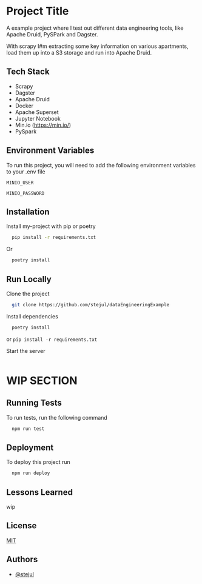 
# Project Title

A example project where I test out different data engineering tools, like Apache Druid, PySPark and Dagster.

With scrapy I#m extracting some key information on various apartments, load them up into a S3 storage and run into Apache Druid.


## Tech Stack

- Scrapy
- Dagster
- Apache Druid
- Docker
- Apache Superset
- Jupyter Notebook
- Min.io (https://min.io/)
- PySpark

## Environment Variables

To run this project, you will need to add the following environment variables to your .env file

`MINIO_USER`

`MINIO_PASSWORD`


## Installation

Install my-project with pip or poetry

```bash
  pip install -r requirements.txt
```
Or
```bash
  poetry install
```

## Run Locally

Clone the project

```bash
  git clone https://github.com/stejul/dataEngineeringExample
```

Install dependencies
```bash
  poetry install
```
or `pip install -r requirements.txt`

Start the server

```bash

```


# WIP SECTION
## Running Tests

To run tests, run the following command

```bash
  npm run test
```


## Deployment

To deploy this project run

```bash
  npm run deploy
```


## Lessons Learned

wip


## License

[MIT](https://choosealicense.com/licenses/mit/)


## Authors

- [@stejul](https://www.github.com/stejul)
